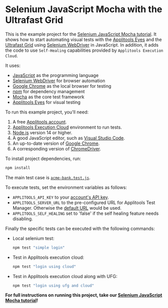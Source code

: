 # Selenium JavaScript Mocha with the Ultrafast Grid

This is the example project for the [Selenium JavaScript Mocha tutorial](https://applitools.com/tutorials/quickstart/web/selenium/javascript/mocha).
It shows how to start automating visual tests with the [Applitools Eyes](https://applitools.com/platform/eyes/)
and the [Ultrafast Grid](https://applitools.com/platform/ultrafast-grid/)
using [Selenium WebDriver](https://www.selenium.dev/) in JavaScript. In addition, it adds the code to use `Self-Healing` capabilities provided by `Applitools Execution Cloud`.

It uses:

* [JavaScript](https://developer.mozilla.org/en-US/docs/Web/JavaScript) as the programming language
* [Selenium WebDriver](https://www.selenium.dev/) for browser automation
* [Google Chrome](https://www.google.com/chrome/downloads/) as the local browser for testing
* [npm](https://www.npmjs.com/) for dependency management
* [Mocha](https://mochajs.org/) as the core test framework
* [Applitools Eyes](https://applitools.com/platform/eyes/) for visual testing

To run this example project, you'll need:

1. A free [Applitools account](https://auth.applitools.com/users/register).
2. [Applitools Execution Cloud](https://applitools.com/platform/execution-cloud/) environment to run tests.
3. [Node.js](https://nodejs.org/en/) version 14 or higher.
4. A good JavaScript editor, such as [Visual Studio Code](https://code.visualstudio.com/docs/languages/javascript).
5. An up-to-date version of [Google Chrome](https://www.google.com/chrome/downloads/).
6. A corresponding version of [ChromeDriver](https://chromedriver.chromium.org/downloads).

To install project dependencies, run:

```bash
npm install
```

The main test case is [`acme-bank.test.js`](test/acme-bank.test.js).

To execute tests, set the environment variables as follows:

* `APPLITOOLS_API_KEY` to your [account's API key](https://applitools.com/tutorials/guides/getting-started/registering-an-account).
* `APPLITOOLS_SERVER_URL` to the pre-configured URL for Applitools Test Manager. Otherwise the [default URL](https://eyesapi.applitools.com) would be used.
* `APPLITOOLS_SELF_HEALING` set to 'false' if the self healing feature needs disabling.

Finally the specific tests can be executed with the following commands:

* Local selenium test:

  ```bash
  npm test "simple login"
  ```

* Test in Applitools execution cloud:

  ```bash
  npm test "login using cloud"
  ```

* Test in Applitools execution cloud along with UFG:

  ```bash
  npm test "login using ufg and cloud"
  ```

**For full instructions on running this project, take our
[Selenium JavaScript Mocha tutorial](https://applitools.com/tutorials/quickstart/web/selenium/javascript/mocha)!**
